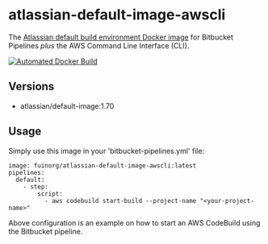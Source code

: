 # atlassian-default-image-awscli
The [Atlassian default build environment Docker image](https://hub.docker.com/r/atlassian/default-image/) for Bitbucket Pipelines *plus* the AWS Command Line Interface (CLI).

[![Automated Docker Build](https://img.shields.io/docker/automated/fuinorg/atlassian-default-image-awscli.svg)](https://hub.docker.com/r/fuinorg/atlassian-default-image-awscli/)

## Versions

- atlassian/default-image:1.70

## Usage

Simply use this image in your 'bitbucket-pipelines.yml' file:

    image: fuinorg/atlassian-default-image-awscli:latest
    pipelines:
      default:
        - step:
            script:
              - aws codebuild start-build --project-name "<your-project-name>"

Above configuration is an example on how to start an AWS CodeBuild using the Bitbucket pipeline. 
